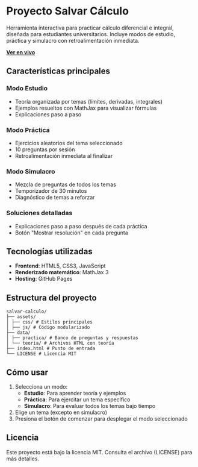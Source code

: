 # Proyecto Salvar Cálculo

Herramienta interactiva para practicar cálculo diferencial e integral, diseñada para estudiantes universitarios. Incluye modos de estudio, práctica y simulacro con retroalimentación inmediata.

**[Ver en vivo](https://zahir-r.github.io/salvar-calculo/)**

## Características principales

### Modo Estudio
- Teoría organizada por temas (límites, derivadas, integrales)
- Ejemplos resueltos con MathJax para visualizar fórmulas
- Explicaciones paso a paso

###  Modo Práctica
- Ejercicios aleatorios del tema seleccionado
- 10 preguntas por sesión
- Retroalimentación inmediata al finalizar

### Modo Simulacro
- Mezcla de preguntas de todos los temas
- Temporizador de 30 minutos
- Diagnóstico de temas a reforzar

### Soluciones detalladas
- Explicaciones paso a paso después de cada práctica
- Botón "Mostrar resolución" en cada pregunta

## Tecnologías utilizadas
- **Frontend**: HTML5, CSS3, JavaScript
- **Renderizado matemático**: MathJax 3
- **Hosting**: GitHub Pages

## Estructura del proyecto
```
salvar-calculo/
├── assets/
│ ├── css/ # Estilos principales
│ ├── js/ # Código modularizado
├── data/
│ ├── practica/ # Banco de preguntas y respuestas
│ └── teoria/ # Archivos HTML con teoría
├── index.html # Punto de entrada
└── LICENSE # Licencia MIT
```

## Cómo usar
1. Selecciona un modo:
   - **Estudio**: Para aprender teoría y ejemplos
   - **Práctica**: Para ejercitar un tema específico
   - **Simulacro**: Para evaluar todos los temas bajo tiempo
2. Elige un tema (excepto en simulacro)
3. Presiona el botón de comenzar para desplegar el modo seleccionado

## Licencia
Este proyecto está bajo la licencia MIT. Consulta el archivo (LICENSE) para más detalles.
